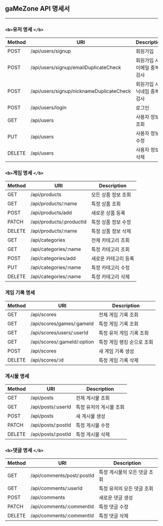 ## gaMeZone API 명세서

---

### `<b>`유저 명세 `</b>`

| Method | URI                                      | Description                 |
| ------ | ---------------------------------------- | --------------------------- |
| POST   | /api/users/signup                        | 회원가입                    |
| POST   | /api/users/signup/emailDuplicateCheck    | 회원가입 시 이메일 중복검사 |
| POST   | /api/users/signup/nicknameDuplicateCheck | 회원가입 시 닉네임 중복검사 |
| POST   | /api/users/login                         | 로그인                      |
| GET    | /api/users                               | 사용자 정보 조회            |
| PUT    | /api/users                               | 사용자 정보 수정            |
| DELETE | /api/users                               | 사용자 정보 삭제            |

### `<b>`게임 명세 `</b>`

| Method | URI                      | Description          |
| ------ | ------------------------ | -------------------- |
| GET    | /api/products            | 모든 상품 정보 조회  |
| GET    | /api/products/:name      | 특정 상품 조회       |
| POST   | /api/products/add        | 새로운 상품 등록     |
| PATCH  | /api/products/:productId | 특정 상품 정보 수정  |
| DELETE | /api/products/:name      | 특정 상품 정보 삭제  |
| GET    | /api/categories          | 전체 카테고리 조회   |
| GET    | /api/categories/:name    | 특정 카테고리 조회   |
| POST   | /api/categories/add      | 새로운 카테고리 등록 |
| PUT    | /api/categories/:name    | 특정 카테고리 수정   |
| DELETE | /api/categories/:name    | 특정 카테고리 삭제   |

### <b>게임 기록 명세</b>

| Method | URI                         | Description                |
| ------ | --------------------------- | -------------------------- |
| GET    | /api/scores                 | 전체 게임 기록 조회        |
| GET    | /api/scores/games/:gameId   | 특정 게임 기록 조회        |
| GET    | /api/scores/users/:userId   | 특정 유저 게임 기록 조회   |
| GET    | /api/scores/:gameId/:option | 특정 게임 랭킹 순으로 조회 |
| POST   | /api/scores                 | 새 게임 기록 생성          |
| DELETE | /api/scores/:id             | 특정 게임 기록 삭제        |

### <b>게시물 명세</b>

| Method | URI                | Description             |
| ------ | ------------------ | ----------------------- |
| GET    | /api/posts         | 전체 게시물 조회        |
| GET    | /api/posts/:userId | 특정 유저의 게시물 조회 |
| POST   | /api/posts         | 새 게시물 생성          |
| PATCH  | /api/posts/:postId | 특정 게시물 수정        |
| DELETE | /api/posts/:postId | 특정 게시물 삭제        |

### `<b>`댓글 명세 `</b>`

| Method | URI                        | Description                  |
| ------ | -------------------------- | ---------------------------- |
| GET    | /api/comments/post/:postId | 특정 게시물의 모든 댓글 조회 |
| GET    | /api/comments/:userId      | 특정 유저의 모든 댓글 조회   |
| POST   | /api/comments              | 새로운 댓글 생성             |
| PATCH  | /api/comments/:commentId   | 특정 댓글 수정               |
| DELETE | /api/comments/:commentId   | 특정 댓글 삭제               |
